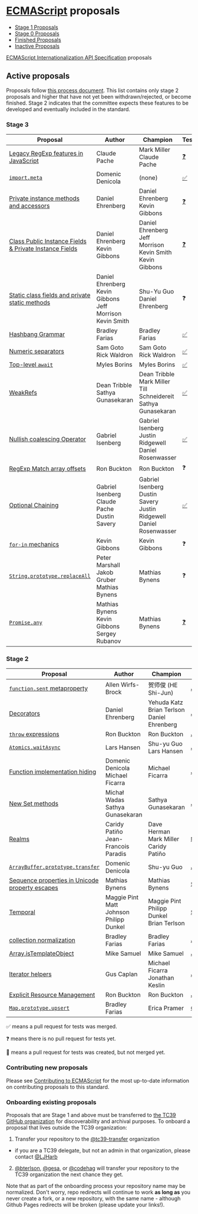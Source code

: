 # [ECMAScript](https://github.com/tc39/ecma262) proposals

* [Stage 1 Proposals](stage-1-proposals.md)
* [Stage 0 Proposals](stage-0-proposals.md)
* [Finished Proposals](finished-proposals.md)
* [Inactive Proposals](inactive-proposals.md)

[ECMAScript Internationalization API Specification](ecma402/README.md) proposals

## Active proposals

Proposals follow [this process document](https://tc39.github.io/process-document/).
This list contains only stage 2 proposals and higher that have not yet been withdrawn/rejected, or become finished.
Stage 2 indicates that the committee expects these features to be developed and eventually included in the standard.

### Stage 3

| Proposal                                                                       | Author                                                                  | Champion                                                                | Tests                                          | <sub>Last Presented</sub>                               |
| ------------------------------------------------------------------------------ | ----------------------------------------------------------------------- | ----------------------------------------------------------------------- | ---------------------------------------------- | --------------------------------------------------------|
| [Legacy RegExp features in JavaScript][regexp-legacy]                          | Claude Pache                                                            | Mark Miller<br />Claude Pache                                           | [:question:][tests-regexp-legacy]      | <sub>[May&nbsp;2017][regexp-legacy-notes]</sub>         |
| [`import.meta`][import-meta]                                                   | Domenic Denicola                                                        | (none)                                                                  | [:white_check_mark:][tests-import-meta]        | <sub>[September&nbsp;2017][import-meta-notes]</sub>     |
| [Private instance methods and accessors][private-methods]                      | Daniel Ehrenberg                                                        | Daniel Ehrenberg<br />Kevin Gibbons                                     | [:question:][tests-private-methods]            | <sub>[January&nbsp;2019][class-fields-notes]</sub>      |
| [Class Public Instance Fields & Private Instance Fields][class-fields]         | Daniel Ehrenberg<br />Kevin Gibbons                                     | Daniel Ehrenberg<br />Jeff Morrison<br />Kevin Smith<br />Kevin Gibbons | [:question:][tests-class-fields]               | <sub>[January&nbsp;2019][class-fields-notes]</sub>      |
| [Static class fields and private static methods][static-class-features]        | Daniel Ehrenberg<br />Kevin Gibbons<br />Jeff Morrison<br />Kevin Smith | Shu-Yu Guo<br />Daniel Ehrenberg                                        | :question:                                     | <sub>[January&nbsp;2019][class-fields-notes]</sub>      |
| [Hashbang Grammar][hashbang-grammar]                                           | Bradley Farias                                                          | Bradley Farias                                                          | [:white_check_mark:][tests-hashbang-grammar]   | <sub>[November&nbsp;2018][hashbang-notes]</sub>         |
| [Numeric separators][numeric_separators]                                       | Sam Goto<br />Rick Waldron                                              | Sam Goto<br />Rick Waldron                                              | [:white_check_mark:][tests-numeric_separators] | <sub>[June&nbsp;2019][numeric_separators-notes]</sub>   |
| [Top-level `await`][await]                                                     | Myles Borins                                                            | Myles Borins                                                            | [:white_check_mark:][tests-await]              | <sub>[June&nbsp;2019][await-notes]</sub>                |
| [WeakRefs][weakrefs]                                                           | Dean Tribble<br />Sathya Gunasekaran                          | Dean Tribble<br />Mark Miller<br />Till Schneidereit<br />Sathya Gunasekaran      | [:white_check_mark:][tests-weakrefs]           | <sub>[June&nbsp;2019][weakrefs-notes]</sub>             |
| [Nullish coalescing Operator][nullish-coalescing]                              | Gabriel Isenberg                                                        | Gabriel Isenberg<br />Justin Ridgewell<br />Daniel Rosenwasser          | [:white_check_mark:][tests-nullish-coalescing] | <sub>[July 2019][nullish-coalescing-notes]</sub>        |
| [RegExp Match array offsets][regex-offsets]                                    | Ron Buckton                                                             | Ron Buckton                                                             | :question:                                     | <sub>[July 2019][regex-offsets-notes]</sub>             |
| [Optional Chaining][chaining]                                                  | Gabriel Isenberg<br />Claude Pache<br />Dustin Savery         | Gabriel Isenberg<br />Dustin Savery<br />Justin Ridgewell<br />Daniel Rosenwasser | [:white_check_mark:][tests-chaining]           | <sub>[July 2019][chaining-notes]</sub>                  |
| [`for-in` mechanics][for-in-mechanics]                                         | Kevin Gibbons                                                           | Kevin Gibbons                                                           | :question:                                     | <sub>[October&nbsp;2019][for-in-mechanics-notes]</sub>  |
| [`String.prototype.replaceAll`][replace-all]                                   | Peter Marshall<br />Jakob Gruber<br />Mathias Bynens                    | Mathias Bynens                                                          | :question:                                     | <sub>[October&nbsp;2019][replace-all-notes]</sub>       |
| [`Promise.any`][promise-any]                                                   | Mathias Bynens<br />Kevin Gibbons<br />Sergey Rubanov                   | Mathias Bynens                                                          | [:question:][tests-promise-any]                | <sub>[October 2019][promise-any-notes]</sub>            |

### Stage 2

| Proposal                                                                       | Author                                                | Champion                                                                          | <sub>Last Presented</sub>                                           |
| ------------------------------------------------------------------------------ | ----------------------------------------------------- | --------------------------------------------------------------------------------- | ------------------------------------------------------------------- |
| [`function.sent` metaproperty][function-sent]                                  | Allen Wirfs-Brock                                     | 贺师俊 (HE Shi-Jun)                                                               | <sub>[July 2019][function-sent-notes]</sub>                         |
| [Decorators][decorators]                                                       | Daniel Ehrenberg                                      | Yehuda Katz<br />Brian Terlson<br />Daniel Ehrenberg                              | <sub>[January&nbsp;2019][decorators-notes]</sub>                    |
| [`throw` expressions][throw-expressions]                                       | Ron Buckton                                           | Ron Buckton                                                                       | <sub>[January&nbsp;2018][throw-expressions-notes]</sub>             |
| [`Atomics.waitAsync`][nonblocking]                                             | Lars Hansen                                           | Shu-yu Guo<br />Lars Hansen                                                       | <sub>[June&nbsp;2019][nonblocking-notes]</sub>                      |
| [Function implementation hiding][censorship]                                   | Domenic Denicola<br />Michael Ficarra                 | Michael Ficarra                                                                   | <sub>[July&nbsp;2019][censorship-notes]</sub>                       |
| [New Set methods][set-methods]                                                 | Michał Wadas<br />Sathya Gunasekaran                  | Sathya Gunasekaran                                                                | <sub>[January&nbsp;2019][set-methods-notes]</sub>                   |
| [Realms][realms]                                                               | Caridy Patiño<br />Jean-Francois Paradis              | Dave Herman<br />Mark Miller<br />Caridy Patiño                                   | <sub>[May&nbsp;2018][realms-notes]</sub>                            |
| [`ArrayBuffer.prototype.transfer`][buffer-transfer]                            | Domenic Denicola                                      | Shu-yu Guo                                                                        | <sub>[July&nbsp;2018][buffer-transfer-notes]</sub>                  |
| [Sequence properties in Unicode property escapes][unicode-sequence-properties] | Mathias Bynens                                        | Mathias Bynens                                                                    | <sub>[September&nbsp;2018][unicode-sequence-properties-notes]</sub> |
| [Temporal][temporal]                                                           | Maggie Pint<br />Matt Johnson<br />Philipp Dunkel     | Maggie Pint<br />Philipp Dunkel<br />Brian Terlson                                | <sub>[September&nbsp;2018][temporal-notes]</sub>                    |
| [collection normalization][collection-rekey]                                   | Bradley Farias                                        | Bradley Farias                                                                    | <sub>[January&nbsp;2019][richer-keys-notes]</sub>                   |
| [Array.isTemplateObject][isTemplateObject]                                     | Mike Samuel                                           | Mike Samuel                                                                       | <sub>[June&nbsp;2019][isTemplateObject-notes]</sub>                 |
| [Iterator helpers][iterator-helpers]                                           | Gus Caplan                                            | Michael Ficarra<br />Jonathan Keslin                                              | <sub>[July 2019][iterator-helpers-notes]</sub>                      |
| [Explicit Resource Management][resource-management]                            | Ron Buckton                                           | Ron Buckton                                                                       | <sub>[July 2019][resource-management-notes]</sub>                   |
| [`Map.prototype.upsert`][map-upsert]                                           | Bradley Farias                                        | Erica Pramer                                                                      | <sub>[October 2019][map-upsert-notes]</sub>                         |

:white_check_mark: means a pull request for tests was merged.

:question: means there is no pull request for tests yet.

:construction: means a pull request for tests was created, but not merged yet.

### Contributing new proposals

Please see [Contributing to ECMAScript](https://github.com/tc39/ecma262/blob/master/CONTRIBUTING.md) for the most up-to-date information on contributing proposals to this standard.

### Onboarding existing proposals

Proposals that are Stage 1 and above must be transferred to [the TC39 GitHub organization](https://github.com/tc39) for discoverability and archival purposes. To onboard a proposal that lives outside the TC39 organization:

1. Transfer your repository to the [@tc39-transfer](http://github.com/tc39-transfer) organization
  - if you are a TC39 delegate, but not an admin in that organization, please contact [@LJHarb](https://github.com/ljharb)
2. [@bterlson](https://github.com/bterlson), [@gesa](https://github.com/gesa), or [@codehag](https://github.com/codehag) will transfer your repository to the TC39 organization the next chance they get.

Note that as part of the onboarding process your repository name may be normalized. Don't worry, repo redirects will continue to work **as long as** you never create a fork, or a new repository, with the same name - although Github Pages redirects will be broken (please update your links!).

[regexp-legacy]: https://github.com/tc39/proposal-regexp-legacy-features
[regexp-legacy-notes]: https://github.com/tc39/notes/blob/master/meetings/2017-05/may-25.md#15ia-regexp-legacy-features-for-stage-3
[tests-regexp-legacy]: https://github.com/tc39/test262/issues/2371
[class-fields]: https://github.com/tc39/proposal-class-fields
[class-fields-notes]: https://github.com/tc39/notes/blob/master/meetings/2019-01/jan-30.md#private-fields-and-methods-refresher
[tests-class-fields]: https://github.com/tc39/test262/issues/1161
[function-sent]: https://github.com/tc39/proposal-function.sent
[function-sent-notes]: https://github.com/tc39/notes/blob/master/meetings/2019-07/july-23.md#making-functionsent-inactive
[decorators]: http://github.com/tc39/proposal-decorators
[decorators-notes]: https://github.com/tc39/notes/blob/master/meetings/2019-01/jan-30.md#decorators-for-stage-3
[import-meta]: https://github.com/tc39/proposal-import-meta
[import-meta-notes]: https://github.com/tc39/notes/blob/master/meetings/2017-09/sept-27.md#12iiic-importmeta-for-stage-3
[tests-import-meta]: https://github.com/tc39/test262/pull/1888
[numeric_separators]: https://github.com/tc39/proposal-numeric-separator
[numeric_separators-notes]: https://github.com/tc39/notes/blob/master/meetings/2019-03/mar-28.md#decorator-based-extended-numeric-literals-status-update-and-numeric-separators-for-stage-3
[tests-numeric_separators]: https://test262.report/features/numeric-separator-literal
[private-methods]: https://github.com/tc39/proposal-private-methods
[private-methods-notes]: https://github.com/tc39/notes/blob/master/meetings/2019-01/jan-30.md#private-fields-and-methods-refresher
[tests-private-methods]: https://github.com/tc39/test262/issues/1343
[weakrefs]: https://github.com/tc39/proposal-weakrefs
[weakrefs-notes]: https://github.com/tc39/notes/blob/master/meetings/2019-06/june-6.md#weakrefs
[tests-weakrefs]: https://github.com/tc39/test262/pull/2192
[realms]: https://github.com/tc39/proposal-realms
[realms-notes]: https://github.com/tc39/notes/blob/master/meetings/2018-05/may-23.md#realms
[temporal]: https://github.com/tc39/proposal-temporal
[temporal-notes]: https://github.com/tc39/notes/blob/master/meetings/2018-09/sept-27.md#temporal-for-stage-2
[nonblocking]: https://github.com/tc39/proposal-atomics-wait-async
[nonblocking-notes]: https://github.com/tc39/notes/blob/master/meetings/2019-06/june-4.md#atomicswaitasync-asking-for-stage-3-reviewers
[throw-expressions]: https://github.com/tc39/proposal-throw-expressions
[throw-expressions-notes]: https://github.com/tc39/notes/blob/master/meetings/2018-01/jan-24.md#13iiii-throw-expressions-for-stage-3
[replace-all]: https://github.com/tc39/proposal-string-replaceall
[replace-all-notes]: https://github.com/tc39/notes/blob/master/meetings/2019-10/october-2.md#stringprototypereplaceall-for-stage-3
[static-class-features]: http://github.com/tc39/proposal-static-class-features/
[static-class-features-notes]: https://github.com/tc39/notes/blob/master/meetings/2018-05/may-23.md#static-class-features-for-stage-3
[censorship]: https://github.com/domenic/proposal-function-implementation-hiding
[censorship-notes]: https://github.com/tc39/notes/blob/master/meetings/2019-07/july-24.md#update-on-function-implementation-hiding
[await]: https://github.com/tc39/proposal-top-level-await
[await-notes]: https://github.com/tc39/notes/blob/master/meetings/2019-06/june-6.md#top-level-await-for-stage-3
[tests-await]: https://github.com/tc39/test262/pull/2274
[set-methods]: https://github.com/tc39/set-methods
[set-methods-notes]: https://github.com/tc39/notes/blob/master/meetings/2019-01/jan-29.md#update-on-set-methods
[hashbang-grammar]: https://github.com/tc39/proposal-hashbang
[tests-hashbang-grammar]: https://github.com/tc39/test262/pull/2065
[hashbang-notes]: https://github.com/tc39/notes/blob/master/meetings/2018-11/nov-28.md#hash-bang-grammar
[richer-keys]: https://github.com/tc39/proposal-richer-keys
[richer-keys-notes]: https://github.com/tc39/notes/blob/master/meetings/2019-01/jan-30.md#richer-keys-for-stage-2
[unicode-sequence-properties]: https://github.com/tc39/proposal-regexp-unicode-sequence-properties
[unicode-sequence-properties-notes]: https://github.com/tc39/notes/blob/master/meetings/2019-01/jan-31.md#update-on-sequence-properties-in-unicode-property-escapes
[regex-offsets]: https://github.com/tc39/proposal-regexp-match-offsets
[regex-offsets-notes]: https://github.com/tc39/notes/blob/master/meetings/2019-07/july-24.md#regexp-match-offsets-update
[buffer-transfer]: https://github.com/domenic/proposal-arraybuffer-transfer/
[buffer-transfer-notes]: https://github.com/tc39/notes/blob/master/meetings/2018-07/july-24.md#arraybufferprototypetransfer
[resource-management]: https://github.com/tc39/proposal-using-statement
[resource-management-notes]: https://github.com/tc39/notes/blob/master/meetings/2019-07/july-25.md#explicit-resource-management-for-stage-2-continuation-from-tuesday
[standard-library]: https://github.com/tc39/proposal-javascript-standard-library
[standard-library-notes]: https://github.com/tc39/notes/blob/master/meetings/2018-07/july-26.md#javascript-standard-library
[for-in-mechanics]: https://github.com/bakkot/for-in-exploration
[for-in-mechanics-notes]: https://github.com/tc39/notes/blob/master/meetings/2019-10/october-1.md#for-in-order-for-stage-3
[collection-rekey]: https://github.com/tc39-transfer/proposal-collection-normalization
[iterator-helpers]: https://github.com/tc39/proposal-iterator-helpers
[iterator-helpers-notes]: https://github.com/tc39/notes/blob/master/meetings/2019-07/july-24.md#iterator-methods-update--stage-2
[private-declarations]: https://github.com/tc39/proposal-private-declarations
[for-in-mechanics]: https://github.com/bakkot/for-in-exploration
[for-in-mechanics-notes]: https://github.com/tc39/notes/blob/master/meetings/2018-09/sept-25.md#for-in-mechanics
[isTemplateObject]: https://github.com/tc39-transfer/proposal-array-is-template-object
[isTemplateObject-notes]: https://github.com/tc39/notes/blob/master/meetings/2019-06/june-5.md#arrayistemplateobject-for-stage-1-or-2
[chaining]: https://github.com/tc39/proposal-optional-chaining
[chaining-notes]: https://github.com/tc39/notes/blob/master/meetings/2019-07/july-25.md#optional-chaining-for-stage-3
[tests-chaining]: https://github.com/tc39/test262/pull/2212
[nullish-coalescing]: https://github.com/tc39/proposal-nullish-coalescing
[nullish-coalescing-notes]: https://github.com/tc39/notes/blob/master/meetings/2019-07/july-23.md#nullish-coalescing
[tests-nullish-coalescing]: https://github.com/tc39/test262/pull/2402
[promise-any]: https://github.com/tc39/proposal-promise-any
[promise-any-notes]: https://github.com/tc39/notes/blob/master/meetings/2019-10/october-3.md#promiseany-reprise
[tests-promise-any]: https://github.com/tc39/test262/issues/2410
[resource-management]: https://github.com/tc39/proposal-using-statement
[resource-management-notes]: https://github.com/tc39/notes/blob/master/meetings/2018-07/july-24.md#explicit-resource-management
[map-upsert]: https://github.com/thumbsupep/proposal-upsert
[map-upsert-notes]: https://github.com/tc39/notes/blob/master/meetings/2019-10/october-2.md#mapupsert--previously-mapinsertorupdate
